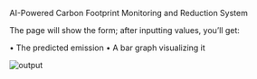 AI-Powered Carbon Footprint Monitoring and Reduction System

The page will show the form; after inputting values, you’ll get:

•	The predicted emission
•	A bar graph visualizing it


![output](https://github.com/user-attachments/assets/c575b5ae-ec1e-4e8c-9a3e-5d2b1a59920e)
